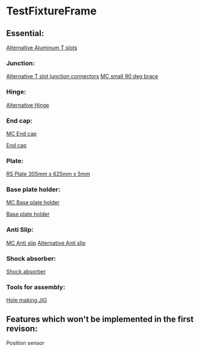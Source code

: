 # TestFixtureFrame

## Essential:
[Alternative Aluminum T slots](https://machineparts.iramkostore.com/details/79/172832/mk-aluprofil/mk-25-gepepito-aluprofil-szeria-6-mm-horonnyal/aluprofilok-6-os-horony/aluprofil-mk-202501.html)

### Junction:
[Alternative T slot junction connectors](https://machineparts.iramkostore.com/groupcontent/81/mk-aluprofil/mk-25-gepepito-aluprofil-szeria-6-mm-horonnyal/kotoelemek-6-os-horony.html)
[MC small 90 deg brace](https://www.mcmaster.com/47065t216)


### Hinge:
[Alternative Hinge](https://machineparts.iramkostore.com/groupcontent/84/mk-aluprofil/mk-25-gepepito-aluprofil-szeria-6-mm-horonnyal/zsanerok-6-os-horony.html)

### End cap:

[MC End cap](https://www.mcmaster.com/47065t91)

[End cap](https://machineparts.iramkostore.com/details/80/172856/mk-aluprofil/mk-25-gepepito-aluprofil-szeria-6-mm-horonnyal/aluprofil-kiegeszitok-6-os-horony/zarokupak.html)

### Plate:
[RS Plate 305mm x 625mm x 5mm](https://hu.rs-online.com/web/p/szilard-muanyag-lemezek/7698749/)

### Base plate holder:

[MC Base plate holder](https://www.mcmaster.com/47065t195)

[Base plate holder](https://machineparts.iramkostore.com/groupcontent/83/mk-aluprofil/mk-25-gepepito-aluprofil-szeria-6-mm-horonnyal/rogzitok-6-os-horony.html)

### Anti Slip:

[MC Anti slip](https://www.mcmaster.com/47065t721)
[Alternative Anti slip]()

### Shock absorber:
[Shock absorber]()


### Tools for assembly:
[Hole making JIG](https://www.mcmaster.com/80/20-compatible-t-slotted-framing)


## Features which won't be implemented in the first revison:
Position sensor
